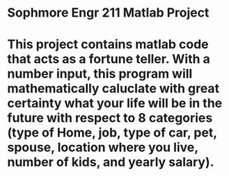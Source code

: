 # Sophmore Engr 211 Matlab Project
# This project contains matlab code that acts as a fortune teller. With a number input, this program will mathematically caluclate with great certainty what your life will be in the future with respect to 8 categories (type of Home, job, type of car, pet, spouse, location where you live, number of kids, and yearly salary).
